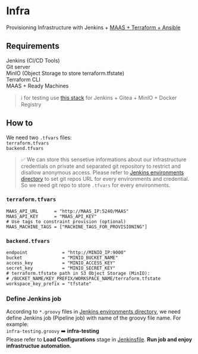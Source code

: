 # Infra
Provisioning Infrastructure with Jenkins + [MAAS + Terraform + Ansible](https://github.com/ssbostan/maasta)

## Requirements
Jenkins (CI/CD Tools) <br>
Git server <br>
MinIO (Object Storage to store terraform.tfstate) <br>
Terraform CLI <br>
MAAS + Ready Machines <br>
> :information_source: for testing use [this stack](https://github.com/mshahmalaki/jenkins-stack.git) for Jenkins + Gitea + MinIO + Docker Registry

## How to
We need two `.tfvars` files: <br>
`terraform.tfvars` <br>
`backend.tfvars` <br>
> :white_check_mark: We can store this sensetive informations about our infrastructure credentials on private and separated git repository to restrict and disallow anonymous access. Please refer to [Jenkins environments directory](jkenvs) to set git repos URL for every environments and credential. So we need git repo to store `.tfvars` for every environments.

### `terraform.tfvars`
```
MAAS_API_URL      = "http://MAAS_IP:5240/MAAS"
MAAS_API_KEY      = "MAAS_API_KEY"
# Use tags to constraint provision (optional)
MAAS_MACHINE_TAGS = ["MACHINE_TAGS_FOR_PROVISIONING"]
```

### `backend.tfvars`
```
endpoint             = "http://MINIO_IP:9000"
bucket               = "MINIO_BUCKET_NAME"
access_key           = "MINIO_ACCESS_KEY"
secret_key           = "MINIO_SECRET_KEY"
# terraform.tfstate path in S3 Object Storage (MinIO):  
# /BUCKET_NAME/KEY_PREFIX/WORKSPACE_NAME/terraform.tfstate
workspace_key_prefix = "tfstate"
```
### Define Jenkins job
According to `*.groovy` files in [Jenkins environments directory](jkenvs), we need define Jenkins job (Pipeline job) with name of the groovy file name. For example:<br>
`infra-testing.groovy` :arrow_right: **infra-testing** <br>
Please refer to **Load Configurations** stage in [Jenkinsfile](Jenkinsfile#L8-L22). **Run job and enjoy infrastructue automation.**